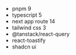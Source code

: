 - pnpm 9
- typescript 5
- next app route 14
- tailwind css 3
- @tanstack/react-query
- react-toastify
- shadcn ui

